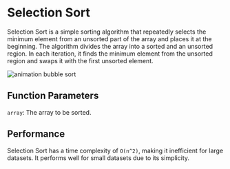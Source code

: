 # Selection Sort

Selection Sort is a simple sorting algorithm that repeatedly selects 
the minimum element from an unsorted part of the array and places it 
at the beginning. The algorithm divides the array into a sorted and an 
unsorted region. In each iteration, it finds the minimum element from 
the unsorted region and swaps it with the first unsorted element.

![animation bubble sort](https://markbowman.org/LCC/SortSelection.gif)
## Function Parameters
`array`: The array to be sorted.

## Performance
Selection Sort has a time complexity of `O(n^2)`, making it inefficient for 
large datasets. It performs well for small datasets due to its simplicity.
